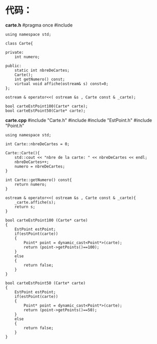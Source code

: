  代码：
 ==
 **carte.h**
    #pragma once
    #include <iostream>

    using namespace std;

    class Carte{

    private:
        int numero;

    public:
        static int nbreDeCartes;
        Carte();
        int getNumero() const;
        virtual void affiche(ostream& s) const=0;
    };

    ostream & operator<<( ostream &s , Carte const & _carte);

    bool carteEstPoint100(Carte* carte);
    bool carteEstPoint50(Carte* carte);
**carte.cpp**
    #include "Carte.h"
    #include <iostream>
    #include "EstPoint.h"
    #include "Point.h"


    using namespace std;

    int Carte::nbreDeCartes = 0;

    Carte::Carte(){
        std::cout << "nbre de la carte: " << nbreDeCartes << endl;
        nbreDeCartes++;
        numero = nbreDeCartes;
    }

    int Carte::getNumero() const{
        return numero;
    }

    ostream & operator<<( ostream &s , Carte const & _carte){
        _carte.affiche(s);
        return s;
    }

    bool carteEstPoint100 (Carte* carte)
    {
        EstPoint estPoint;
        if(estPoint(carte))
        {
            Point* point = dynamic_cast<Point*>(carte);
            return (point->getPoints()==100);
        }
        else
        {
            return false;
        }
    }

    bool carteEstPoint50 (Carte* carte)
    {
        EstPoint estPoint;
        if(estPoint(carte))
        {
            Point* point = dynamic_cast<Point*>(carte);
            return (point->getPoints()==50);
        }
        else
        {
            return false;
        }
    }
